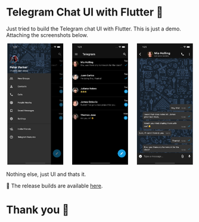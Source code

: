 # Telegram Chat UI with Flutter 💙

Just tried to build the Telegram chat UI with Flutter. This is just a demo. Attaching the screenshots below.

<div align="center">
<img src="./screenshots/Drawer.png" width=150>
    &nbsp;&nbsp;&nbsp;&nbsp;
<img src="./screenshots/Chats.png" width=150>
    &nbsp;&nbsp;&nbsp;&nbsp;
<img src="./screenshots/Chat.png" width=150>
</div>

Nothing else, just UI and thats it.

🚀 The release builds are available [here](https://github.com/HeySreelal/TelegramUI/releases/tag/v0.0.1).

# Thank you 💙